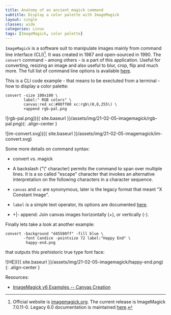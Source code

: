 ```yaml
---
title: Anatomy of an ancient magick command
subtitle: Display a color palette with ImageMagick
layout: single
classes: wide
categories: Linux
tags: [ImageMagick, color palette]
---
```


`ImageMagick` is a software suit to manipulate images mainly from command line interface (CLI)[^im]. It was created in 1987 and open-sourced in 1990. The `convert` command - among others - is a part of this application. Useful for converting, resizing an image and also useful to blur, crop, flip and much more. The full list of command line options is available [here](https://imagemagick.org/script/command-line-options.php). 

This is a CLI code example - that means to be exectuted from a terminal - how to display a color palette:

``` 
convert -size 100x100 \
        label:" RGB colors" \
        canvas:red xc:#00ff00 xc:rgb\(0,0,255\) \
        +append rgb-pal.png
```

![rgb-pal.png]({{ site.baseurl }}/assets/img/21-02-05-imagemagick/rgb-pal.png){: .align-center }

![im-convert.svg]({{ site.baseurl }}/assets/img/21-02-05-imagemagick/im-convert.svg)

Some more details on command syntax:

- convert vs. magick 

- A backslash ("\\" character) permits the command to span over multiple lines. It is a so called "escape" character that invokes an alternative interpretation on the following characters in a character sequence.

- `canvas` and `xc` are synonymous, later is the legacy format that meant "X Constant Image".
- `label` is a simple text operator, its options are documented [here](https://legacy.imagemagick.org/Usage/text/).
- +\|- append: Join canvas images horizontally (+), or vertically (-). 

Finally lets take a look at another example:

```
convert -background "d45500ff" -fill blue \
        -font Candice -pointsize 72 label:"Happy End" \
         happy-end.png
```
that outputs this prehistoric true type font face:

![HE]({{ site.baseurl }}/assets/img/21-02-05-imagemagick/happy-end.png){: .align-center }
        
[^im]:Official website is [imagemagick.org](https://imagemagick.org). The current release is ImageMagick 7.0.11-0. Legacy 6.0 documentation is maintained [here](https://legacy.imagemagick.org).

Resources:

- [ImageMagick v6 Examples -- Canvas Creation](https://legacy.imagemagick.org/Usage/canvas/)

